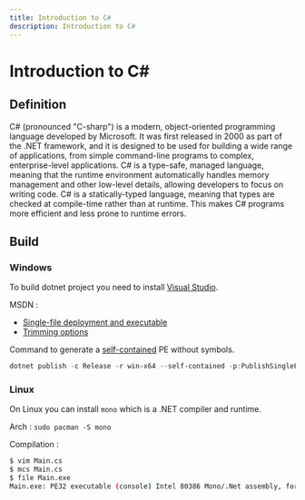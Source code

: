 ```yaml
---
title: Introduction to C#
description: Introduction to C#
---
```


# Introduction to C\#

## Definition

C# (pronounced "C-sharp") is a modern, object-oriented programming language developed by Microsoft. It was first released in 2000 as part of the .NET framework, and it is designed to be used for building a wide range of applications, from simple command-line programs to complex, enterprise-level applications. C# is a type-safe, managed language, meaning that the runtime environment automatically handles memory management and other low-level details, allowing developers to focus on writing code. C# is a statically-typed language, meaning that types are checked at compile-time rather than at runtime. This makes C# programs more efficient and less prone to runtime errors.

## Build

### Windows

To build dotnet project you need to install [Visual Studio](https://visualstudio.microsoft.com/).

MSDN :

- [Single-file deployment and executable](https://learn.microsoft.com/en-us/dotnet/core/deploying/single-file/overview?tabs=cli)
- [Trimming options](https://learn.microsoft.com/en-us/dotnet/core/deploying/trimming/trimming-options)

Command to generate a [self-contained](https://learn.microsoft.com/en-us/dotnet/core/deploying/deploy-with-cli#self-contained-deployment) PE without symbols.

```powershell
dotnet publish -c Release -r win-x64 --self-contained -p:PublishSingleFile=true -p:DebugType=none -p:DebugSymbols=false -p:PublishTrimmed=true
```

### Linux

On Linux you can install `mono` which is a .NET compiler and runtime.

Arch : `sudo pacman -S mono`

Compilation :

```bash
$ vim Main.cs
$ mcs Main.cs
$ file Main.exe
Main.exe: PE32 executable (console) Intel 80386 Mono/.Net assembly, for MS Windows
```
